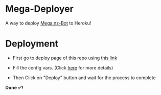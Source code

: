# Mega-Deployer

A way to deploy [Mega.nz-Bot](https://github.com/Itz-fork/Mega.nz-Bot) to Heroku!


# Deployment

- First go to deploy page of this repo using [this link](https://heroku.com/deploy?template=https://github.com/Itz-fork/Mega-Deployer)

- Fill the config vars. (Click [here](https://github.com/Itz-fork/Mega.nz-Bot#config-vars-) for more details)

- Then Click on "Deploy" button and wait for the process to complete


**Done ✅!**